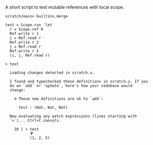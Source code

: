 A short script to test mutable references with local scope.

``` ucm :hide
scratch/main> builtins.merge
```

``` unison
test = Scope.run 'let
  r = Scope.ref 0
  Ref.write r 1
  i = Ref.read r
  Ref.write r 2
  j = Ref.read r
  Ref.write r 5
  (i, j, Ref.read r)

> test
```

``` ucm :added-by-ucm
  Loading changes detected in scratch.u.

  I found and typechecked these definitions in scratch.u. If you
  do an `add` or `update`, here's how your codebase would
  change:

    ⍟ These new definitions are ok to `add`:
    
      test : (Nat, Nat, Nat)

  Now evaluating any watch expressions (lines starting with
  `>`)... Ctrl+C cancels.

    10 | > test
           ⧩
           (1, 2, 5)
```
